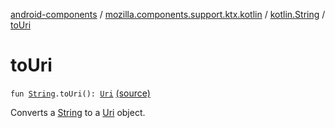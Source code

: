 [android-components](../../index.md) / [mozilla.components.support.ktx.kotlin](../index.md) / [kotlin.String](index.md) / [toUri](./to-uri.md)

# toUri

`fun `[`String`](https://kotlinlang.org/api/latest/jvm/stdlib/kotlin/-string/index.html)`.toUri(): `[`Uri`](https://developer.android.com/reference/android/net/Uri.html) [(source)](https://github.com/mozilla-mobile/android-components/blob/master/components/support/ktx/src/main/java/mozilla/components/support/ktx/kotlin/String.kt#L54)

Converts a [String](https://kotlinlang.org/api/latest/jvm/stdlib/kotlin/-string/index.html) to a [Uri](https://developer.android.com/reference/android/net/Uri.html) object.

